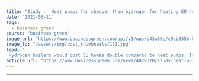 ```yaml
---
title: "Study -  Heat pumps far cheaper than hydrogen for heating EU homes"
date: "2021-03-11"
tags: 
  - business green
source: "business green"
image_url: "https://www.businessgreen.com/api/v1/wps/b43a60c/c9cb035b-bac3-4254-a869-437d16a01663/6/heat-pumps-KangeStudio-185x114.jpg"
image_fp: "/assets/img/post_thumbnails/131.jpg"
lead: "
 Hydrogen boilers would cost EU homes double compared to heat pumps, International Council on Clean Transportation estimates ..."
article_url: "https://www.businessgreen.com/news/4028370/study-heat-pumps-cheaper-hydrogen-heating-eu-homes"
---
```


---
